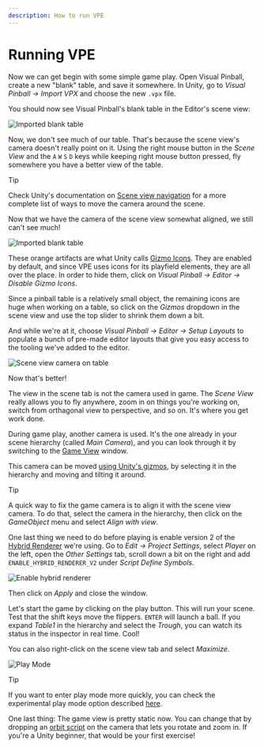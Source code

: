 ```yaml
---
description: How to run VPE
---
```

# Running VPE

Now we can get begin with some simple game play. Open Visual Pinball, create a new "blank" table, and save it somewhere. In Unity, go to *Visual Pinball -> Import VPX* and choose the new `.vpx` file.

You should now see Visual Pinball's blank table in the Editor's scene view:

![Imported blank table](unity-imported-table.png)

Now, we don't see much of our table. That's because the scene view's camera doesn't really point on it. Using the right mouse button in the *Scene View* and the `A` `W` `S` `D` keys while keeping right mouse button pressed, fly somewhere you have a better view of the table.

> [!TIP]
> Check Unity's documentation on [Scene view navigation](https://docs.unity3d.com/Manual/SceneViewNavigation.html) for a more complete list of ways to move the camera around the scene.

Now that we have the camera of the scene view somewhat aligned, we still can't see much!

![Imported blank table](unity-imported-table-ugly-gizmos.png)

These orange artifacts are what Unity calls [Gizmo Icons](https://docs.unity3d.com/Manual/GizmosMenu.html). They are enabled by default, and since VPE uses icons for its playfield elements, they are all over the place. In order to hide them, click on *Visual Pinball -> Editor -> Disable Gizmo Icons*. 

Since a pinball table is a relatively small object, the remaining icons are huge when working on a table, so click on the *Gizmos* dropdown in the scene view and use the top slider to shrink them down a bit.

And while we're at it, choose *Visual Pinball -> Editor -> Setup Layouts* to populate a bunch of pre-made editor layouts that give you easy access to the tooling we've added to the editor.

![Scene view camera on table](unity-imported-table-aligned.png)

Now that's better!

The view in the scene tab is not the camera used in game. The *Scene View* really allows you to fly anywhere, zoom in on things you're working on, switch from orthagonal view to perspective, and so on. It's where you get work done.

During game play, another camera is used. It's the one already in your scene hierarchy (called *Main Camera*), and you can look through it by switching to the [Game View](https://docs.unity3d.com/Manual/GameView.html) window.

This camera can be moved [using Unity's gizmos](https://docs.unity3d.com/Manual/PositioningGameObjects.html), by selecting it in the hierarchy and moving and tilting it around. 

> [!TIP]
> A quick way to fix the game camera is to align it with the scene view camera. To do that, select the camera in the hierarchy, then click on the *GameObject* menu and select *Align with view*.

One last thing we need to do before playing is enable version 2 of the [Hybrid Renderer](https://docs.unity3d.com/Packages/com.unity.rendering.hybrid@0.10/manual/index.html) we're using. Go to *Edit -> Project Settings*, select *Player* on the left, open the *Other Settings* tab, scroll down a bit on the right and add `ENABLE_HYBRID_RENDERER_V2` under *Script Define Symbols*. 

![Enable hybrid renderer](unity-settings-hybridv2.png)

Then click on *Apply* and close the window.

Let's start the game by clicking on the play button. This will run your scene. Test that the shift keys move the flippers. `ENTER` will launch a ball. If you expand *Table1* in the hierarchy and select the *Trough*, you can watch its status in the inspector in real time. Cool!

You can also right-click on the scene view tab and select *Maximize*.

![Play Mode](unity-first-play.png)

> [!TIP]
> If you want to enter play mode more quickly, you can check the experimental play mode option described [here](https://blogs.unity3d.com/2019/11/05/enter-play-mode-faster-in-unity-2019-3/).

One last thing: The game view is pretty static now. You can change that by dropping an [orbit script](https://gist.github.com/freezy/cd6a2371c90a84a7af850cab3b07b1ed) on the camera that lets you rotate and zoom in. If you're a Unity beginner, that would be your first exercise!

